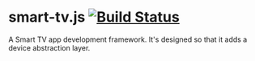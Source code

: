 # smart-tv.js [![Build Status](https://travis-ci.org/ruiposse/smart-tv.js.svg?branch=master)](https://travis-ci.org/ruiposse/smart-tv.js) 
A Smart TV app development framework. It's designed so that it adds a device abstraction layer.

